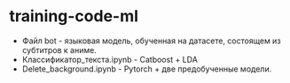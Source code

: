 # training-code-ml
* Файл bot - языковая модель, обученная на датасете, состоящем из субтитров к аниме.
 * Классификатор_текста.ipynb - Catboost + LDA
 * Delete_background.ipynb - Pytorch + две предобученные модели.
